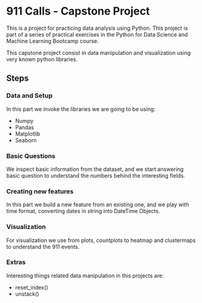 # 911 Calls - Capstone Project
This is a project for practicing data analysis using Python. This project is part of a series of practical exercises in the Python for Data Science and Machine Learning Bootcamp course. 

This capstone project consist in data manipulation and visualization using very known python libraries. 


## Steps

### Data and Setup
In this part we invoke the libraries we are going to be using:

- Numpy
- Pandas
- Matplotlib
- Seaborn

### Basic Questions
We inspect basic information from the dataset, and we start answering basic question to understand the numbers behind the interesting fields.

### Creating new features
In this part we build a new feature from an existing one, and we play with time format, converting dates in string into DateTime Objects.

### Visualization
For visualization we use from plots, countplots to heatmap and clustermaps to understand the 911 events.

### Extras
Interesting things related data manipulation in this projects are:

- reset_index() 
- unstack()
